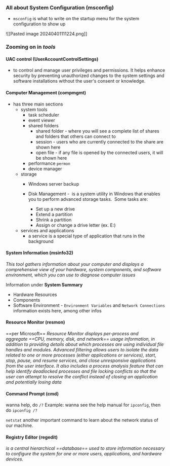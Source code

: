### All about System Configuration (msconfig)
- `msconfig` is what to write on the startup menu for the system configuration to show up

![[Pasted image 20240401111224.png]]

### Zooming on in *tools*
#### UAC control (UserAccountControlSettings)
- to control and manage user privileges and permissions. It helps enhance security by preventing unauthorized changes to the system settings and software installations without the user's consent or knowledge.
#### Computer Management (compmgmt)
- has three main sections 
	- system tools
		- task scheduler
		- event viewer
		- shared folders
			- shared folder - where you will see a complete list of shares and folders that others can connect to
			- session - users who are currently connected to the share are shown here
			- open file - if any file is opened by the connected users, it will be shown here
		- performance `permon`
		- device manager
	- storage
		- Windows server backup 
		- Disk Management -  is a system utility in Windows that enables you to perform advanced storage tasks.  Some tasks are:

			- Set up a new drive
			- Extend a partition
			- Shrink a partition
			- Assign or change a drive letter (ex. E:)
	- services and applications 
		- a service is a special type of application that runs in the background

#### System Information (msinfo32)

_This tool gathers information about your computer and displays a comprehensive view of your hardware, system components, and software environment, which you can use to diagnose computer issues_

Information under **System Summary**
- Hardware Resources
- Components
- Software Environment - `Environment Variables` and `Network Connections` information exists here, among other infos

#### Resource Monitor (resmon)
==per Microsoft== _Resource Monitor displays per-process and aggregate ==CPU, memory, disk, and network== usage information, in addition to providing details about which processes are using individual file handles and modules. Advanced filtering allows users to isolate the data related to one or more processes (either applications or services), start, stop, pause, and resume services, and close unresponsive applications from the user interface. It also includes a process analysis feature that can help identify deadlocked processes and file locking conflicts so that the user can attempt to resolve the conflict instead of closing an application and potentially losing data_

#### Command Prompt (cmd)

wanna help, do `/?`
Example: wanna see the help manual for `ipconfig`, then do `ipconfig /?`

`netstat`  another important command to learn about the network status of our machine.

#### Registry Editor (regedit)
_is a central hierarchical ==database== used to store information necessary to configure the system for one or more users, applications, and hardware devices._
